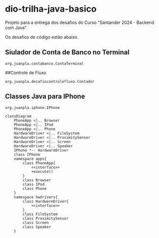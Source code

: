 # dio-trilha-java-basico
Projeto para a entrega dos desafios do Curso "Santander 2024 - Backend com Java"

Os desafios de código estão abaixo.

## Siulador de Conta de Banco no Terminal
```
org.juanpla.contabanco.ContaTerminal
```
##Controle de Fluxo
```
org.juanpla.desafiocontrolefluxo.Contador
```
## Classes Java para IPhone
```
org.juanpla.iphone.IPhone
```

```mermaid
classDiagram
    PhoneApp <|.. Browser
    PhoneApp <|.. IPod
    PhoneApp <|.. Phone
    HardwareDriver <|.. FileSystem
    HardwareDriver <|.. ProximitySensor
    HardwareDriver <|.. Screen
    HardwareDriver <|.. Speaker
    IPhone *-- HardwareDriver
    class IPhone
    namespace apps{
    	class PhoneApp{
    		<<interface>>
    		+execute()
    	}
    	class Browser
    	class IPod
    	class Phone
    }
    namespace hwdrivers{
    	class HardwareDriver{
    		<<interface>>
    	}
    	class FileSystem
    	class ProximitySensor
    	class Screen
    	class Speaker
    }
```
